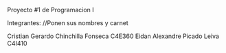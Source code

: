 Proyecto #1 de Programacion I

Integrantes:
//Ponen sus nombres y carnet

Cristian Gerardo Chinchilla Fonseca C4E360
Eidan Alexandre Picado Leiva C4I410

